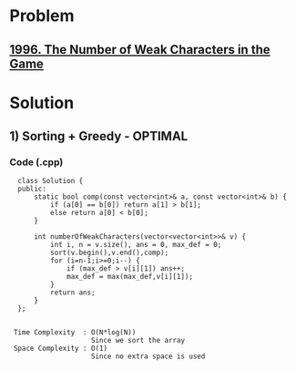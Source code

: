 # Problem

## [1996. The Number of Weak Characters in the Game](https://leetcode.com/problems/the-number-of-weak-characters-in-the-game/)


# Solution 

## 1) Sorting + Greedy  - OPTIMAL

      
      
     
   ### Code (.cpp)
   
      class Solution {
      public:
          static bool comp(const vector<int>& a, const vector<int>& b) {
              if (a[0] == b[0]) return a[1] > b[1];
              else return a[0] < b[0];
          }

          int numberOfWeakCharacters(vector<vector<int>>& v) {
              int i, n = v.size(), ans = 0, max_def = 0;
              sort(v.begin(),v.end(),comp);
              for (i=n-1;i>=0;i--) {
                  if (max_def > v[i][1]) ans++;
                  max_def = max(max_def,v[i][1]);
              }
              return ans;
          }
      };
      
      
     Time Complexity  : O(N*log(N)) 
                        Since we sort the array
     Space Complexity : O(1)
                        Since no extra space is used
